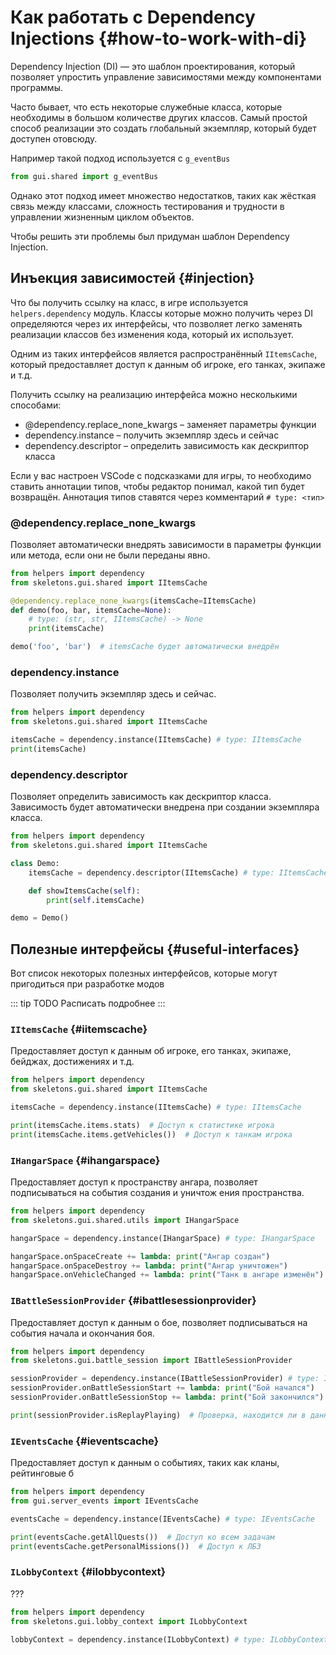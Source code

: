 # Как работать с Dependency Injections {#how-to-work-with-di}

Dependency Injection (DI) — это шаблон проектирования, который позволяет упростить управление зависимостями между компонентами программы.

Часто бывает, что есть некоторые служебные класса, которые необходимы в большом количестве других классов. Самый простой способ реализации это создать глобальный экземпляр, который будет доступен отовсюду.

Например такой подход используется с `g_eventBus`
```python
from gui.shared import g_eventBus
```
Однако этот подход имеет множество недостатков, таких как жёсткая связь между классами, сложность тестирования и трудности в управлении жизненным циклом объектов.

Чтобы решить эти проблемы был придуман шаблон Dependency Injection.

## Инъекция зависимостей {#injection}
Что бы получить ссылку на класс, в игре используется `helpers.dependency` модуль. Классы которые можно получить через DI определяются через их интерфейсы, что позволяет легко заменять реализации классов без изменения кода, который их использует.

Одним из таких интерфейсов является распространённый `IItemsCache`, который предоставляет доступ к данным об игроке, его танках, экипаже и т.д.

Получить ссылку на реализацию интерфейса можно несколькими способами:
- @dependency.replace_none_kwargs – заменяет параметры функции
- dependency.instance – получить экземпляр здесь и сейчас
- dependency.descriptor – определить зависимость как дескриптор класса

Если у вас настроен VSCode с подсказками для игры, то необходимо ставить аннотации типов, чтобы редактор понимал, какой тип будет возвращён. Аннотация типов ставятся через комментарий `# type: <тип>`

### @dependency.replace_none_kwargs
Позволяет автоматически внедрять зависимости в параметры функции или метода, если они не были переданы явно.
```python
from helpers import dependency
from skeletons.gui.shared import IItemsCache

@dependency.replace_none_kwargs(itemsCache=IItemsCache)
def demo(foo, bar, itemsCache=None):
    # type: (str, str, IItemsCache) -> None
    print(itemsCache)

demo('foo', 'bar')  # itemsCache будет автоматически внедрён
```

### dependency.instance
Позволяет получить экземпляр здесь и сейчас.
```python
from helpers import dependency
from skeletons.gui.shared import IItemsCache

itemsCache = dependency.instance(IItemsCache) # type: IItemsCache
print(itemsCache)
```

### dependency.descriptor
Позволяет определить зависимость как дескриптор класса. Зависимость будет автоматически внедрена при создании экземпляра класса.

```python
from helpers import dependency
from skeletons.gui.shared import IItemsCache

class Demo:
    itemsCache = dependency.descriptor(IItemsCache) # type: IItemsCache

    def showItemsCache(self):
        print(self.itemsCache)

demo = Demo()
```

## Полезные интерфейсы {#useful-interfaces}
Вот список некоторых полезных интерфейсов, которые могут пригодиться при разработке модов

::: tip TODO
Расписать подробнее
:::

### `IItemsCache` {#iitemscache}
Предоставляет доступ к данным об игроке, его танках, экипаже, бейджах, достижениях и т.д.

```python
from helpers import dependency
from skeletons.gui.shared import IItemsCache

itemsCache = dependency.instance(IItemsCache) # type: IItemsCache

print(itemsCache.items.stats)  # Доступ к статистике игрока
print(itemsCache.items.getVehicles())  # Доступ к танкам игрока
```

### `IHangarSpace` {#ihangarspace}
Предоставляет доступ к пространству ангара, позволяет подписываться на события создания и уничтож
ения пространства.

```python
from helpers import dependency
from skeletons.gui.shared.utils import IHangarSpace

hangarSpace = dependency.instance(IHangarSpace) # type: IHangarSpace

hangarSpace.onSpaceCreate += lambda: print("Ангар создан")
hangarSpace.onSpaceDestroy += lambda: print("Ангар уничтожен")
hangarSpace.onVehicleChanged += lambda: print("Танк в ангаре изменён")
```

### `IBattleSessionProvider` {#ibattlesessionprovider}
Предоставляет доступ к данным о бое, позволяет подписываться на события начала и окончания боя.

```python
from helpers import dependency
from skeletons.gui.battle_session import IBattleSessionProvider

sessionProvider = dependency.instance(IBattleSessionProvider) # type: IBattleSessionProvider
sessionProvider.onBattleSessionStart += lambda: print("Бой начался")
sessionProvider.onBattleSessionStop += lambda: print("Бой закончился")

print(sessionProvider.isReplayPlaying)  # Проверка, находится ли в данный момент воспроизведение реплея
```

### `IEventsCache` {#ieventscache}
Предоставляет доступ к данным о событиях, таких как кланы, рейтинговые б

```python
from helpers import dependency
from gui.server_events import IEventsCache

eventsCache = dependency.instance(IEventsCache) # type: IEventsCache

print(eventsCache.getAllQuests())  # Доступ ко всем задачам
print(eventsCache.getPersonalMissions())  # Доступ к ЛБЗ
```


### `ILobbyContext` {#ilobbycontext}
???

```python
from helpers import dependency
from skeletons.gui.lobby_context import ILobbyContext

lobbyContext = dependency.instance(ILobbyContext) # type: ILobbyContext
```
